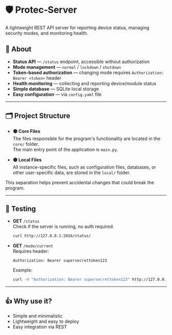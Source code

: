 # 🛡 Protec‑Server

A lightweight REST API server for reporting device status, managing security modes, and monitoring health.


## 🚀 About

- **Status API** — `/status` endpoint, accessible without authorization  
- **Mode management** — `normal` / `lockdown` / `shutdown`  
- **Token-based authorization** — changing mode requires `Authorization: Bearer <token>` header  
- **Health monitoring** — collecting and reporting device/module status  
- **Simple database** — SQLite local storage
- **Easy configuration** — via `config.yaml` file

---

## 🗂 Project Structure

- **🟢 Core Files**  
  The files responsible for the program's functionality are located in the `core/` folder.  
  The main entry point of the application is `main.py`.  

- **🟡 Local Files**  
  All instance-specific files, such as configuration files, databases, or other user-specific data, are stored in the `local/` folder.  
  
This separation helps prevent accidental changes that could break the program.  

---

## 🔐 Testing

- **GET** `/status`  
  Check if the server is running, no auth required.

  ```bash
  curl http://127.0.0.1:2016/status/
  ```

- **GET** `/mode/current`  
  Requires header:

  ```
  Authorization: Bearer supersecrettoken123
  ```

  Example:

  ```bash
  curl -H "Authorization: Bearer supersecrettoken123" http://127.0.0.1:2016/mode/current
  ```

---

## 👍 Why use it?

- Simple and minimalistic
- Lightweight and easy to deploy
- Easy integration via REST


